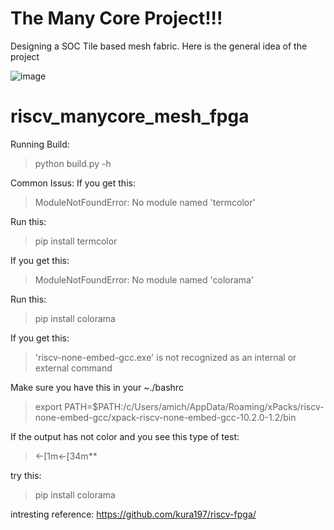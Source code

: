 # The Many Core Project!!!
Designing a SOC Tile based mesh fabric.
Here is the general idea of the project

![image](https://user-images.githubusercontent.com/81047406/183295711-80f3fa18-a318-4523-8b5d-05764eb2fc40.png)



# riscv_manycore_mesh_fpga
Running Build:
> python build.py -h

Common Issus:
If you get this:
> ModuleNotFoundError: No module named 'termcolor'  

Run this:
> pip install termcolor

If you get this:
> ModuleNotFoundError: No module named 'colorama'   

Run this:  
> pip install colorama

If you get this:  
> 'riscv-none-embed-gcc.exe' is not recognized as an internal or external command  

Make sure you have this in your ~./bashrc  
> export PATH=$PATH:/c/Users/amich/AppData/Roaming/xPacks/riscv-none-embed-gcc/xpack-riscv-none-embed-gcc-10.2.0-1.2/bin


If the output has not color and you see this type of test:  
> ←[1m←[34m**  

try this:  
> pip install colorama   





intresting reference:
https://github.com/kura197/riscv-fpga/
